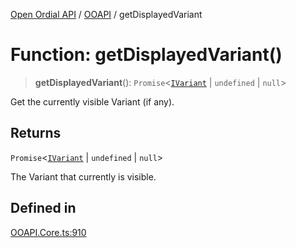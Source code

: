 [Open Ordial API](../../README.md) / [OOAPI](../README.md) / getDisplayedVariant

# Function: getDisplayedVariant()

> **getDisplayedVariant**(): `Promise`\<[`IVariant`](../interfaces/IVariant.md) \| `undefined` \| `null`\>

Get the currently visible Variant (if any).

## Returns

`Promise`\<[`IVariant`](../interfaces/IVariant.md) \| `undefined` \| `null`\>

The Variant that currently is visible.

## Defined in

[OOAPI.Core.ts:910](https://github.com/sagaverse-io/SagaverseOrdinalAPI/blob/90d228bc8061a836e19a66b3b1e83f3192c2e482/src/OOAPI.Core.ts#L910)

